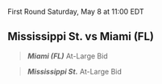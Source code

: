 First Round
Saturday, May 8 at 11:00 EDT
## Mississippi St. vs Miami (FL)

> ***Miami (FL)***
> At-Large Bid

> ***Mississippi St.***
> At-Large Bid